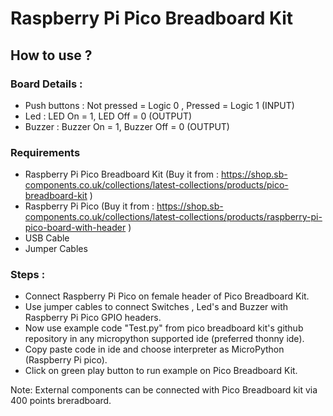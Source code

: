 # Raspberry Pi Pico Breadboard Kit


## How to use ?

### Board Details :

* Push buttons :  Not pressed = Logic 0 , Pressed = Logic 1 (INPUT)
* Led          :  LED On = 1, LED Off = 0 (OUTPUT)
* Buzzer       :  Buzzer On = 1, Buzzer Off = 0 (OUTPUT)

### Requirements

* Raspberry Pi Pico Breadboard Kit (Buy it from : https://shop.sb-components.co.uk/collections/latest-collections/products/pico-breadboard-kit )
* Raspberry Pi Pico (Buy it from : https://shop.sb-components.co.uk/collections/latest-collections/products/raspberry-pi-pico-board-with-header )
* USB Cable
* Jumper Cables

### Steps :

* Connect Raspberry Pi Pico on female header of Pico Breadboard Kit.
* Use jumper cables to connect Switches , Led's and Buzzer with Raspberry Pi Pico GPIO headers.
* Now use example code "Test.py" from pico breadboard kit's github repository in any micropython supported ide (preferred thonny ide).
* Copy paste code in ide and choose interpreter as MicroPython (Raspberry Pi pico).
* Click on green play button to run example on Pico Breadboard Kit.

Note: External components can be connected with Pico Breadboard kit via 400 points breradboard. 
